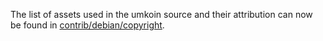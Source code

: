 The list of assets used in the umkoin source and their attribution can now be found in [contrib/debian/copyright](../contrib/debian/copyright).
